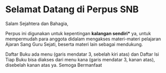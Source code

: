 # Selamat Datang di Perpus SNB

Salam Sejahtera dan Bahagia,

Perpus ini digunakan untuk kepentingan **kalangan sendiri\*** ya, untuk mempermudah para anggota didalam mengakses materi-materi pelajaran Ajaran Sang Guru Sejati, beserta materi lain sebagai mendukung.

Daftar Buku ada menu (garis mendatar 3, sebelah kiri atas) dan Daftar Isi Tiap Buku bisa diakses dari menu kana (garis mendatar 3, kanan atas), disebelah kanan atas ya. Semoga Bermanfaat

<!-- # Welcome to your Jupyter Book -->

<!-- This is a small sample book to give you a feel for how book content is
structured.

:::{note}
Here is a note!
:::

And here is a code block:

```
e = mc^2
```

Check out the content pages bundled with this sample book to see more. -->
